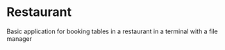 # Restaurant
Basic application for booking tables in a restaurant in a terminal with a file manager
